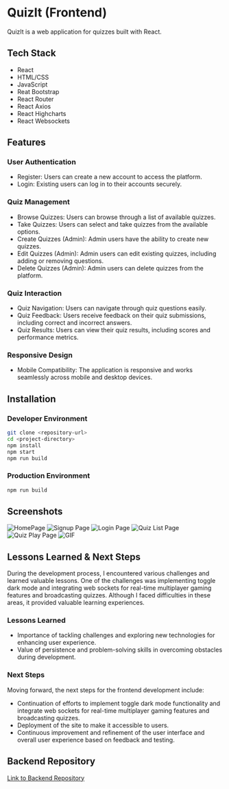 # QuizIt (Frontend)

QuizIt is a web application for quizzes built with React.

## Tech Stack

- React
- HTML/CSS
- JavaScript
- Reat Bootstrap
- React Router
- React Axios 
- React Highcharts
- React Websockets

## Features

### User Authentication
- Register: Users can create a new account to access the platform.
- Login: Existing users can log in to their accounts securely.

### Quiz Management
- Browse Quizzes: Users can browse through a list of available quizzes.
- Take Quizzes: Users can select and take quizzes from the available options.
- Create Quizzes (Admin): Admin users have the ability to create new quizzes.
- Edit Quizzes (Admin): Admin users can edit existing quizzes, including adding or removing questions.
- Delete Quizzes (Admin): Admin users can delete quizzes from the platform.

### Quiz Interaction
- Quiz Navigation: Users can navigate through quiz questions easily.
- Quiz Feedback: Users receive feedback on their quiz submissions, including correct and incorrect answers.
- Quiz Results: Users can view their quiz results, including scores and performance metrics.

### Responsive Design
- Mobile Compatibility: The application is responsive and works seamlessly across mobile and desktop devices.

## Installation

### Developer Environment

```bash
git clone <repository-url>
cd <project-directory>
npm install
npm start
npm run build
```
### Production Environment

```bash
npm run build
```
## Screenshots

![HomePage](./src/assets/screenshots/Screen%20Shot%202024-03-31%20at%2011.20.30%20PM.png)
![Signup Page](./src/assets/screenshots/Screen%20Shot%202024-03-31%20at%2011.23.26%20PM.png)
![Login Page](./src/assets/screenshots/Screen%20Shot%202024-03-31%20at%2011.23.46%20PM.png)
![Quiz List Page](./src/assets/screenshots/Screen%20Shot%202024-03-31%20at%2011.27.36%20PM.png)
![Quiz Play Page](./src/assets/screenshots/Screen%20Shot%202024-03-31%20at%2011.28.06%20PM.png)
![GIF](./src/assets/screenshots/ScreenRecording2024-03-31at11.40.22PM-ezgif.com-video-to-gif-converter.gif)

## Lessons Learned & Next Steps

During the development process, I encountered various challenges and learned valuable lessons. One of the challenges was implementing toggle dark mode and integrating web sockets for real-time multiplayer gaming features and broadcasting quizzes. Although I faced difficulties in these areas, it provided valuable learning experiences.

### Lessons Learned
- Importance of tackling challenges and exploring new technologies for enhancing user experience.
- Value of persistence and problem-solving skills in overcoming obstacles during development.

### Next Steps
Moving forward, the next steps for the frontend development include:
- Continuation of efforts to implement toggle dark mode functionality and integrate web sockets for real-time multiplayer gaming features and broadcasting quizzes.
- Deployment of the site to make it accessible to users.
- Continuous improvement and refinement of the user interface and overall user experience based on feedback and testing.

## Backend Repository

[Link to Backend Repository](<https://github.com/mashalnaeem/mashal-naeem-quizit-api>)





